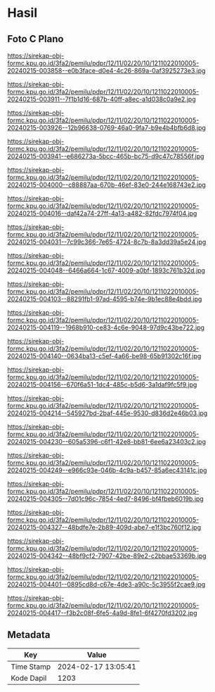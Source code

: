# Hasil

## Foto C Plano

https://sirekap-obj-formc.kpu.go.id/3fa2/pemilu/pdpr/12/11/02/20/10/1211022010005-20240215-003858--e0b3face-d0e4-4c26-869a-0af3925273e3.jpg

https://sirekap-obj-formc.kpu.go.id/3fa2/pemilu/pdpr/12/11/02/20/10/1211022010005-20240215-003911--7f1b1d16-687b-40ff-a8ec-a1d038c0a9e2.jpg

https://sirekap-obj-formc.kpu.go.id/3fa2/pemilu/pdpr/12/11/02/20/10/1211022010005-20240215-003926--12b96638-0769-46a0-9fa7-b9e4b4bfb6d8.jpg

https://sirekap-obj-formc.kpu.go.id/3fa2/pemilu/pdpr/12/11/02/20/10/1211022010005-20240215-003941--e686273a-5bcc-465b-bc75-d9c47c78556f.jpg

https://sirekap-obj-formc.kpu.go.id/3fa2/pemilu/pdpr/12/11/02/20/10/1211022010005-20240215-004000--c88887aa-670b-46ef-83e0-244e168743e2.jpg

https://sirekap-obj-formc.kpu.go.id/3fa2/pemilu/pdpr/12/11/02/20/10/1211022010005-20240215-004016--daf42a74-27ff-4a13-a482-82fdc7974f04.jpg

https://sirekap-obj-formc.kpu.go.id/3fa2/pemilu/pdpr/12/11/02/20/10/1211022010005-20240215-004031--7c99c366-7e65-4724-8c7b-8a3dd39a5e24.jpg

https://sirekap-obj-formc.kpu.go.id/3fa2/pemilu/pdpr/12/11/02/20/10/1211022010005-20240215-004048--6466a664-1c67-4009-a0bf-1893c761b32d.jpg

https://sirekap-obj-formc.kpu.go.id/3fa2/pemilu/pdpr/12/11/02/20/10/1211022010005-20240215-004103--88291fb1-97ad-4595-b74e-9b1ec88e4bdd.jpg

https://sirekap-obj-formc.kpu.go.id/3fa2/pemilu/pdpr/12/11/02/20/10/1211022010005-20240215-004119--1968b910-ce83-4c6e-9048-97d9c43be722.jpg

https://sirekap-obj-formc.kpu.go.id/3fa2/pemilu/pdpr/12/11/02/20/10/1211022010005-20240215-004140--0634ba13-c5ef-4a66-be98-65b91302c16f.jpg

https://sirekap-obj-formc.kpu.go.id/3fa2/pemilu/pdpr/12/11/02/20/10/1211022010005-20240215-004156--670f6a51-1dc4-485c-b5d6-3a1daf9fc5f9.jpg

https://sirekap-obj-formc.kpu.go.id/3fa2/pemilu/pdpr/12/11/02/20/10/1211022010005-20240215-004214--545927bd-2baf-445e-9530-d836d2e46b03.jpg

https://sirekap-obj-formc.kpu.go.id/3fa2/pemilu/pdpr/12/11/02/20/10/1211022010005-20240215-004230--605a5396-c6f1-42e8-bb81-6ee6a23403c2.jpg

https://sirekap-obj-formc.kpu.go.id/3fa2/pemilu/pdpr/12/11/02/20/10/1211022010005-20240215-004249--e966c93e-046b-4c9a-b457-85a6ec43141c.jpg

https://sirekap-obj-formc.kpu.go.id/3fa2/pemilu/pdpr/12/11/02/20/10/1211022010005-20240215-004305--7d01c96c-7854-4ed7-8496-bf4fbeb6019b.jpg

https://sirekap-obj-formc.kpu.go.id/3fa2/pemilu/pdpr/12/11/02/20/10/1211022010005-20240215-004327--48bdfe7e-2b89-409d-abe7-e1f3bc760f12.jpg

https://sirekap-obj-formc.kpu.go.id/3fa2/pemilu/pdpr/12/11/02/20/10/1211022010005-20240215-004342--48bf9cf2-7907-42be-89e2-c2bbae53369b.jpg

https://sirekap-obj-formc.kpu.go.id/3fa2/pemilu/pdpr/12/11/02/20/10/1211022010005-20240215-004401--0895cd8d-c67e-4de3-a90c-5c3955f2cae9.jpg

https://sirekap-obj-formc.kpu.go.id/3fa2/pemilu/pdpr/12/11/02/20/10/1211022010005-20240215-004417--f3b2c08f-6fe5-4a9d-8fe1-6f4270fd3202.jpg


## Metadata

| Key        | Value               |
| ---------- | ------------------- |
| Time Stamp | 2024-02-17 13:05:41 |
| Kode Dapil | 1203                |



